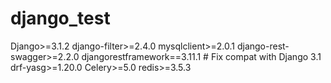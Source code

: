 # django_test

Django>=3.1.2
django-filter>=2.4.0
mysqlclient>=2.0.1
django-rest-swagger>=2.2.0
djangorestframework==3.11.1 # Fix compat with Django 3.1
drf-yasg>=1.20.0
Celery>=5.0
redis>=3.5.3
